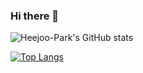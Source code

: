 ### Hi there 👋

<!--
**Heejoo-Park/Heejoo-Park** is a ✨ _special_ ✨ repository because its `README.md` (this file) appears on your GitHub profile.

Here are some ideas to get you started:

- 🔭 I’m currently working on ...
- 🌱 I’m currently learning ...
- 👯 I’m looking to collaborate on ...
- 🤔 I’m looking for help with ...
- 💬 Ask me about ...
- 📫 How to reach me: ...
- 😄 Pronouns: ...
- ⚡ Fun fact: ...
-->

![Heejoo-Park's GitHub stats](https://github-readme-stats.vercel.app/api?username=Heejoo-Park&show_icons=true&theme=github_dark)

[![Top Langs](https://github-readme-stats.vercel.app/api/top-langs/?username=Heejoo-Park&layout=compact&theme=github_dark&langs_count=3)](https://github.com/anuraghazra/github-readme-stats)
